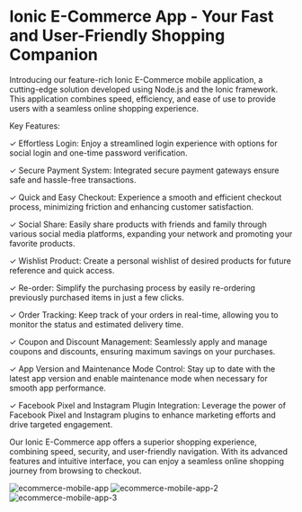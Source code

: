 # Ionic E-Commerce App - Your Fast and User-Friendly Shopping Companion

Introducing our feature-rich Ionic E-Commerce mobile application, a cutting-edge solution developed using Node.js and the Ionic framework. This application combines speed, efficiency, and ease of use to provide users with a seamless online shopping experience.

Key Features:

✓ Effortless Login: Enjoy a streamlined login experience with options for social login and one-time password verification.

✓ Secure Payment System: Integrated secure payment gateways ensure safe and hassle-free transactions.

✓ Quick and Easy Checkout: Experience a smooth and efficient checkout process, minimizing friction and enhancing customer satisfaction.

✓ Social Share: Easily share products with friends and family through various social media platforms, expanding your network and promoting your favorite products.

✓ Wishlist Product: Create a personal wishlist of desired products for future reference and quick access.

✓ Re-order: Simplify the purchasing process by easily re-ordering previously purchased items in just a few clicks.

✓ Order Tracking: Keep track of your orders in real-time, allowing you to monitor the status and estimated delivery time.

✓ Coupon and Discount Management: Seamlessly apply and manage coupons and discounts, ensuring maximum savings on your purchases.

✓ App Version and Maintenance Mode Control: Stay up to date with the latest app version and enable maintenance mode when necessary for smooth app performance.

✓ Facebook Pixel and Instagram Plugin Integration: Leverage the power of Facebook Pixel and Instagram plugins to enhance marketing efforts and drive targeted engagement.


Our Ionic E-Commerce app offers a superior shopping experience, combining speed, security, and user-friendly navigation. With its advanced features and intuitive interface, you can enjoy a seamless online shopping journey from browsing to checkout.



![ecommerce-mobile-app](https://user-images.githubusercontent.com/24413519/201469110-44951dbf-b545-48e4-897d-7ba2c1b2e93a.jpg)
![ecommerce-mobile-app-2](https://user-images.githubusercontent.com/24413519/201469114-feb99d58-7ab5-427f-87cb-da4ac7a09c73.jpg)
![ecommerce-mobile-app-3](https://user-images.githubusercontent.com/24413519/201469120-3c60bfbf-e07b-4531-8eb0-39018d8ae936.jpg)
